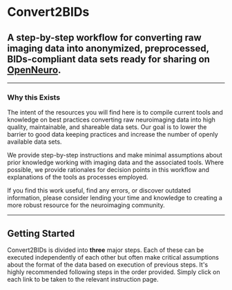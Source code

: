 # Convert2BIDs
## A step-by-step workflow for converting raw imaging data into anonymized, preprocessed, BIDs-compliant data sets ready for sharing on [OpenNeuro](https://openneuro.org/).

---
### Why this Exists
The intent of the resources you will find here is to compile current tools and knowledge on best practices converting raw neuroimaging data into high quality, maintainable, and shareable data sets. Our goal is to lower the barrier to good data keeping practices and increase the number of openly available data sets.

We provide step-by-step instructions and make minimal assumptions about prior knowledge working with imaging data and the associated tools. Where possible, we provide rationales for decision points in this workflow and explanations of the tools as processes employed.

If you find this work useful, find any errors, or discover outdated information, please consider lending your time and knowledge to creating a more robust resource for the neuroimaging community.

---

## Getting Started
Convert2BIDs is divided into **three** major steps. Each of these can be executed independently of each other but often make critical assumptions about the format of the data based on execution of previous steps. It's highly recommended following steps in the order provided. Simply click on each link to be taken to the relevant instruction page.

